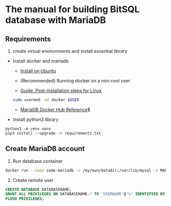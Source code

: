 # The manual for building BitSQL database with MariaDB

## Requirements

1. create virtual environments and install essential library

- Install docker and mariadb

  - [Install on Ubuntu](https://docs.docker.com/engine/install/ubuntu/)

  - (Recommended) Running docker on a non-root user

  - [Guide: Post-installation steps for Linux](https://docs.docker.com/engine/install/linux-postinstall/)

  ```bash
  sudo usermod -aG docker $USER
  ```

  - [MariaDB Docker Hub Reference](https://hub.docker.com/_/mariadb)$

- Install python3 library

```
python3 -m venv venv
pip3 install --upgrade -r requirements.txt
```

## Create MariaDB account

1. Run database container

```bash
docker run --name some-mariadb -v /my/own/datadir:/var/lib/mysql -e MARIADB_ROOT_PASSWORD=my-secret-pw -d mariadb:tag
```

2. Create remote user

```sql
CREATE DATABASE DATABASENAME;
GRANT ALL PRIVILEGES ON DATABASENAME.* TO 'USERNAME'@'%' IDENTIFIED BY 'PASSWORD';
FLUSH PRIVILEGES;
```
